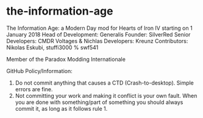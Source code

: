 # the-information-age
The Information Age: a Modern Day mod for Hearts of Iron IV starting on 1 January 2018
Head of Development: Generalis
Founder: SilverRed
Senior Developers: CMDR Voltages & Nichlas
Developers: Kreunz
Contributors: Nikolas Eskubi, stuffi3000 % swf541

Member of the Paradox Modding Internationale

GitHub Policy/Information:
1. Do not commit anything that causes a CTD (Crash-to-desktop). Simple errors are fine.
2. Not committing your work and making it conflict is your own fault. When you are done with something/part of something you should always commit it, as long as it follows rule 1.
